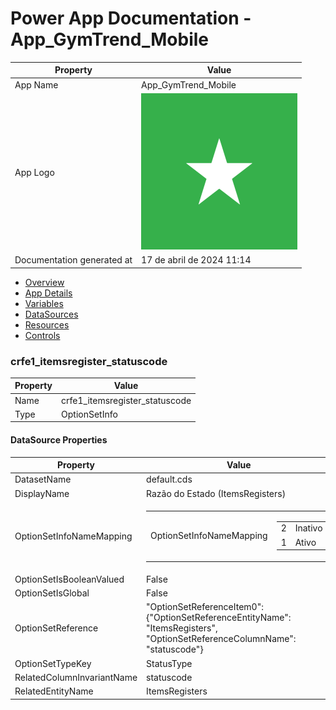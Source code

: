 ﻿# Power App Documentation \- App\_GymTrend\_Mobile

| Property                   | Value                                   |
| -------------------------- | --------------------------------------- |
| App Name                   | App\_GymTrend\_Mobile                   |
| App Logo                   | ![App Logo](resources/applogoSmall.png) |
| Documentation generated at | 17 de abril de 2024 11:14               |

- [Overview](index-App_GymTrend_Mobile.md)
- [App Details](appdetails-App_GymTrend_Mobile.md)
- [Variables](variables-App_GymTrend_Mobile.md)
- [DataSources](datasources-App_GymTrend_Mobile.md)
- [Resources](resources-App_GymTrend_Mobile.md)
- [Controls](controls-App_GymTrend_Mobile.md)

### crfe1\_itemsregister\_statuscode

| Property | Value                            |
| -------- | -------------------------------- |
| Name     | crfe1\_itemsregister\_statuscode |
| Type     | OptionSetInfo                    |

#### DataSource Properties

| Property                   | Value                                                                                                                                                 |
| -------------------------- | ----------------------------------------------------------------------------------------------------------------------------------------------------- |
| DatasetName                | default.cds                                                                                                                                           |
| DisplayName                | Razão do Estado (ItemsRegisters)                                                                                                                      |
| OptionSetInfoNameMapping   | <table><tr><td>OptionSetInfoNameMapping</td><td><table><tr><td>2</td><td>Inativo</td></tr><tr><td>1</td><td>Ativo</td></tr></table></td></tr></table> |
| OptionSetIsBooleanValued   | False                                                                                                                                                 |
| OptionSetIsGlobal          | False                                                                                                                                                 |
| OptionSetReference         | "OptionSetReferenceItem0": {"OptionSetReferenceEntityName": "ItemsRegisters", "OptionSetReferenceColumnName": "statuscode"}                           |
| OptionSetTypeKey           | StatusType                                                                                                                                            |
| RelatedColumnInvariantName | statuscode                                                                                                                                            |
| RelatedEntityName          | ItemsRegisters                                                                                                                                        |
